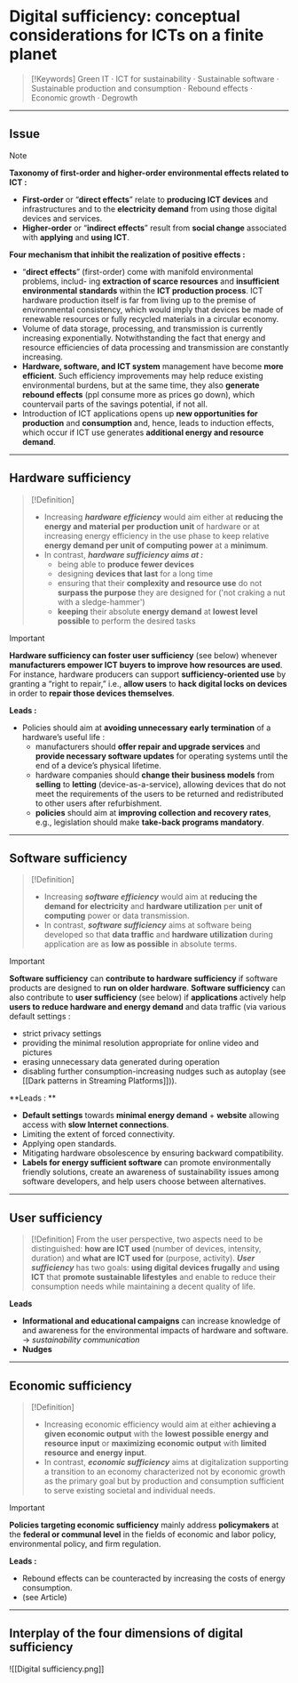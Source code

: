 # Digital sufficiency: conceptual considerations for ICTs on a finite planet

>[!Keywords]
>Green IT · ICT for sustainability · Sustainable software · Sustainable production and consumption · Rebound effects · Economic growth · Degrowth

---
## Issue

>[!Note]
>**Taxonomy of first-order and higher-order environmental effects related to ICT :**
>- **First-order** or “**direct effects**” relate to **producing ICT devices** and infrastructures and to the **electricity demand** from using those digital devices and services.
>- **Higher-order** or “**indirect effects**” result from **social change** associated with **applying** and **using ICT**.
>  
> **Four mechanism that inhibit the realization of positive effects :**
> - “**direct effects**” (first-order) come with manifold environmental problems, includ- ing **extraction of scarce resources** and **insufficient environmental standards** within the **ICT production process**. ICT hardware production itself is far from living up to the premise of environmental consistency, which would imply that devices be  made of renewable resources or fully recycled materials in a circular economy.
> - Volume of data storage, processing, and transmission is currently increasing exponentially. Notwithstanding the fact that energy and resource efficiencies of data processing and transmission are constantly increasing.
> - **Hardware, software, and ICT system** management have become **more efficient**. Such efficiency improvements may help reduce existing environmental burdens, but at the same time, they also **generate rebound effects** (ppl consume more as prices go down), which countervail parts of the savings potential, if not all.
> - Introduction of ICT applications opens up **new opportunities for production** and **consumption** and, hence, leads to induction effects, which occur if ICT use generates **additional energy and resource demand**.


---
## Hardware sufficiency

>[!Definition]
>- Increasing ***hardware efficiency*** would aim either at **reducing the energy and material per production unit** of hardware or at increasing energy efficiency in the use phase to keep relative **energy demand per unit of computing power** at a **minimum**.
>- In contrast, ***hardware sufficiency aims at :***
>	- being able to **produce fewer devices**
>	- designing **devices that last** for a long time
>	- ensuring that their **complexity and resource use** do not **surpass the purpose** they are designed for ('not craking a nut with a sledge-hammer')
>	- **keeping** their absolute **energy demand** at **lowest level possible** to perform the desired tasks

>[!Important]
>**Hardware sufficiency can foster user sufficiency** (see below) whenever **manufacturers empower ICT buyers to improve how resources are used**. For instance, hardware producers can support **sufficiency-oriented use** by granting a “right to repair,” i.e., **allow users** to **hack digital locks on devices** in order to **repair those devices themselves**.
>

**Leads :**
- Policies should aim at **avoiding unnecessary early termination** of a hardware’s useful life :
	- manufacturers should **offer repair and upgrade services** and **provide necessary software updates** for operating systems until the end of a device’s physical lifetime.
	- hardware companies should **change their business models** from **selling** to **letting** (device-as-a-service), allowing devices that do not meet the requirements of the users to be returned and redistributed to other users after refurbishment.
	- **policies** should aim at **improving collection and recovery rates**, e.g., legislation should make **take-back programs mandatory**.

---
## Software sufficiency

>[!Definition]
>- Increasing ***software efficiency*** would aim at **reducing the demand for electricity** and **hardware utilization** per **unit of computing** power or data transmission.
>- In contrast, ***software sufficiency*** aims at software being developed so that **data  traffic** and **hardware utilization** during application are as **low as possible** in absolute terms.

>[!Important]
> **Software sufficiency** can **contribute to hardware sufficiency** if software products are designed to **run on older hardware**.
> **Software sufficiency** can also contribute to **user sufficiency** (see below) if **applications** actively help **users to reduce hardware and energy demand** and data traffic (via various default settings :
> 	- strict privacy settings
> 	- providing the minimal resolution appropriate for online video and pictures
> 	- erasing unnecessary data generated during operation
> 	- disabling further consumption-increasing nudges such as autoplay (see [[Dark patterns in Streaming Platforms]])).

**Leads : **
- **Default settings** towards **minimal energy demand** + **website** allowing access with **slow Internet connections**.
- Limiting the extent of forced connectivity.
- Applying open standards.
- Mitigating hardware obsolescence by ensuring backward compatibility.
- **Labels for energy sufficient software** can promote environmentally friendly solutions, create an awareness of sustainability issues among software developers, and help users choose between alternatives.

---
## User sufficiency

>[!Definition]
>From the user perspective, two aspects need to be distinguished: **how are ICT used** (number of devices, intensity, duration) and **what are ICT used for** (purpose, activity).
> ***User sufficiency*** has two goals: **using digital devices frugally** and **using ICT** that **promote sustainable lifestyles** and enable to reduce their consumption needs while maintaining a decent quality of life. 

**Leads**
- **Informational and educational campaigns** can increase knowledge of and awareness for the environmental impacts of hardware and software. -> *sustainability communication*
- **Nudges**

---
## Economic sufficiency


>[!Definition]
>- Increasing economic efficiency would aim at either **achieving a given economic output** with the **lowest possible energy and resource input** or **maximizing economic output** with **limited resource and energy input**.
>- In contrast, ***economic sufficiency*** aims at digitalization supporting a transition to an economy characterized not by economic growth as the primary goal but by production and consumption sufficient to serve existing societal and individual needs.

>[!Important]
>**Policies targeting economic sufficiency** mainly address **policymakers** at the **federal or communal level** in the fields of economic and labor policy, environmental policy, and firm regulation.

**Leads :**
- Rebound effects can be counteracted by increasing the costs of energy consumption.
- (see Article)

---
## Interplay of the four dimensions of digital sufficiency

![[Digital sufficiency.png]]